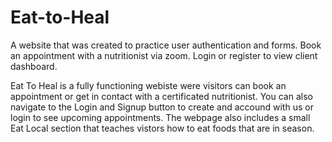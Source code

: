 # Eat-to-Heal
A website that was created to practice user authentication and forms. Book an appointment with a nutritionist via zoom. Login or register to view client dashboard.

Eat To Heal is a fully functioning webiste were visitors can book an appointment or get in contact with a certificated nutritionist. You can also navigate to the 
Login and Signup button to create and accound with us or login to see upcoming appointments. The webpage also includes a small Eat Local section that teaches
vistors how to eat foods that are in season.
